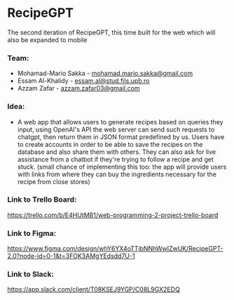 # RecipeGPT
The second iteration of RecipeGPT, this time built for the web which will also be expanded to mobile

### Team: 

- Mohamad-Mario Sakka - mohamad.mario.sakka@gmail.com
- Essam Al-Khalidy - essam.al@stud.fils.upb.ro
- Azzam Zafar - azzam.zafar03@gmail.com

### Idea:

- A web app that allows users to generate recipes based on queries they input, using OpenAI's API the web server can send such requests to chatgpt, then return them in
JSON format predefined by us. Users have to create accounts in order to be able to save the recipes on the database and also share them with others. They can also ask for live assistance
from a chatbot if they're trying to follow a recipe and get stuck. (small chance of implementing this too: the app will provide users with links from where they can buy the ingredients
necessary for the recipe from close stores)

### Link to Trello Board:
https://trello.com/b/E4HUtMB1/web-programming-2-project-trello-board

### Link to Figma:
https://www.figma.com/design/whY6YX4oTTjbNNhWwIZwUK/RecipeGPT-2.0?node-id=0-1&t=3FOK3AMgYEdsdd7U-1

### Link to Slack:
https://app.slack.com/client/T08KSEJ9YGP/C08L9GX2EDQ
